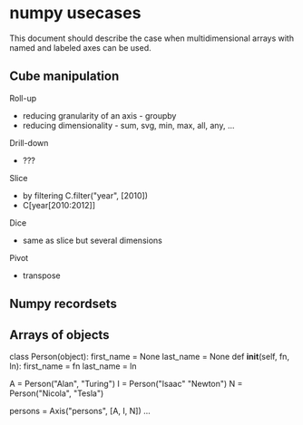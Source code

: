 numpy usecases
==============
This document should describe the case when multidimensional arrays with named and labeled axes can be used.

Cube manipulation
-----------------
Roll-up
* reducing granularity of an axis - groupby
* reducing dimensionality - sum, svg, min, max, all, any, ...

Drill-down
* ???

Slice
* by filtering C.filter("year", [2010])
* C[year[2010:2012]]

Dice
* same as slice but several dimensions

Pivot
* transpose


Numpy recordsets
----------------


Arrays of objects
-----------------

class Person(object):
    first_name = None
    last_name = None
    def __init__(self, fn, ln):
        first_name = fn
        last_name = ln


A = Person("Alan", "Turing")
I = Person("Isaac" "Newton")
N = Person("Nicola", "Tesla")

persons = Axis("persons", [A, I, N])
...

